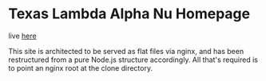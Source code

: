 # Texas Lambda Alpha Nu Homepage

live [here](https://texaslan.org)

This site is architected to be served as flat files via nginx, and has
been restructured from a pure Node.js structure accordingly. All
that's required is to point an nginx root at the clone directory.
